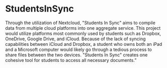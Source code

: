 # StudentsInSync

Through the utilization of Nextcloud, "Students In Sync" aims to compile data from multiple cloud platforms into one aggregate service. This project would utilize platforms most commonly used by students such as Dropbox, OneDrive, Google Drive, and iCloud. Because of the lack of syncing capabilities between iCloud and Dropbox, a student who owns both an iPad and a Microsoft computer would likely go through a tedious process to share files between the two devices. "Students In Sync" creates one cohesive tool for students to access all necessary documents.”
